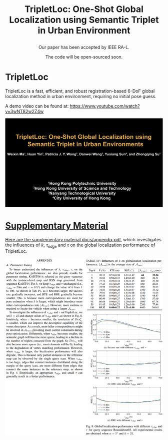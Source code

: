 #  <p align="center"> TripletLoc: One-Shot Global Localization using Semantic Triplet in Urban Environment </p>

<p align="center">Our paper has been accepted by IEEE RA-L.</p>
<p align="center">The code will be open-sourced soon.</p>

# TripletLoc
TripletLoc is a fast, efficient, and robust registration-based 6-DoF global localization method in urban environment, requiring no initial pose guess.

A demo video can be found at: https://www.youtube.com/watch?v=3wNT82w2Z4w  

<center>
<p align="center"><a href="https://www.youtube.com/watch?v=3wNT82w2Z4w"><img src="docs/video_cover.png" width=600 /></p>
</center>

# Supplementary Material
Here are the supplementary material [docs/appendix.pdf](docs/appendix.pdf), which investigates the influences of $k$, $\tau_{edge}$ and $\tau$ on the global localization performance of TripletLoc. 

<p align="center"><img src="docs/appendix.png" width=1080></p>
